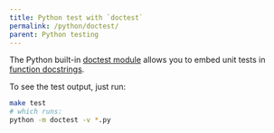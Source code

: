 ```yaml
---
title: Python test with `doctest`
permalink: /python/doctest/
parent: Python testing
---
```

The Python built-in [doctest module](https://docs.python.org/3/library/doctest.html)
allows you to embed unit tests in [function docstrings](https://www.python.org/dev/peps/pep-0257/).

To see the test output, just run:

```sh
make test
# which runs:
python -m doctest -v *.py
```

